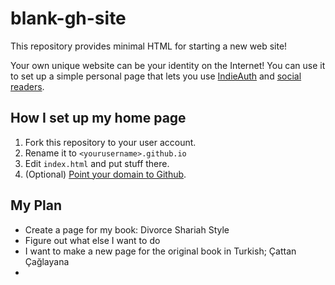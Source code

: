 # blank-gh-site

This repository provides minimal HTML for starting a new web site!

Your own unique website can be your identity on the Internet! You can use it to set up a simple personal page that lets you use [IndieAuth](https://indieweb.org/IndieAuth) and [social readers](https://indieweb.org/social_reader).

## How I set up my home page

1. Fork this repository to your user account.
2. Rename it to `<yourusername>.github.io`
3. Edit `index.html` and put stuff there.
4. (Optional) [Point your domain to Github](https://help.github.com/articles/using-a-custom-domain-with-github-pages/).

## My Plan

* Create a page for my book: Divorce Shariah Style
* Figure out what else I want to do
* I want to make a new page for the original book in Turkish; Çattan Çağlayana
* 

